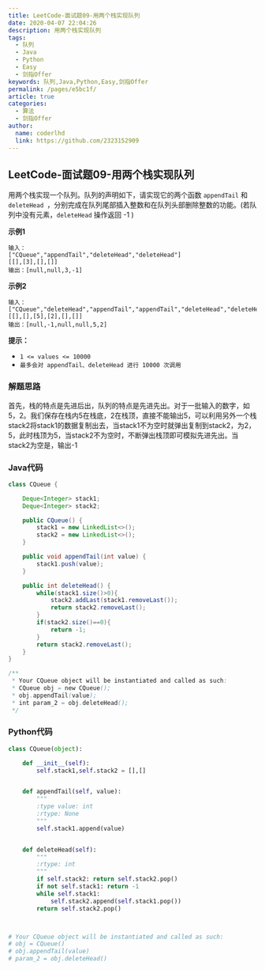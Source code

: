 ```yaml
---
title: LeetCode-面试题09-用两个栈实现队列
date: 2020-04-07 22:04:26
description: 用两个栈实现队列
tags: 
  - 队列
  - Java
  - Python
  - Easy
  - 剑指Offer
keywords: 队列,Java,Python,Easy,剑指Offer
permalink: /pages/e5bc1f/
article: true
categories: 
  - 算法
  - 剑指Offer
author: 
  name: coderlhd
  link: https://github.com/2323152909
---
```


## LeetCode-面试题09-用两个栈实现队列

用两个栈实现一个队列。队列的声明如下，请实现它的两个函数 `appendTail` 和 `deleteHead `，分别完成在队列尾部插入整数和在队列头部删除整数的功能。(若队列中没有元素，`deleteHead` 操作返回 -1 )

 <!--more-->

**示例1**

```
输入：
["CQueue","appendTail","deleteHead","deleteHead"]
[[],[3],[],[]]
输出：[null,null,3,-1]
```

**示例2**

```
输入：
["CQueue","deleteHead","appendTail","appendTail","deleteHead","deleteHead"]
[[],[],[5],[2],[],[]]
输出：[null,-1,null,null,5,2]
```

**提示：**

- `1 <= values <= 10000`
- `最多会对 appendTail、deleteHead 进行 10000 次调用`

### 解题思路

首先，栈的特点是先进后出，队列的特点是先进先出。对于一批输入的数字，如5，2。我们保存在栈内5在栈底，2在栈顶，直接不能输出5，可以利用另外一个栈stack2将stack1的数据复制出去，当stack1不为空时就弹出复制到stack2，为2，5，此时栈顶为5，当stack2不为空时，不断弹出栈顶即可模拟先进先出。当stack2为空是，输出-1

### Java代码

```java
class CQueue {

    Deque<Integer> stack1;
    Deque<Integer> stack2;

    public CQueue() {
        stack1 = new LinkedList<>();
        stack2 = new LinkedList<>();
    }

    public void appendTail(int value) {
        stack1.push(value);
    }

    public int deleteHead() {
        while(stack1.size()>0){
            stack2.addLast(stack1.removeLast());
            return stack2.removeLast();
        }
        if(stack2.size()==0){
            return -1;
        }
        return stack2.removeLast();
    }
}

/**
 * Your CQueue object will be instantiated and called as such:
 * CQueue obj = new CQueue();
 * obj.appendTail(value);
 * int param_2 = obj.deleteHead();
 */
```

### Python代码

```python
class CQueue(object):

    def __init__(self):
        self.stack1,self.stack2 = [],[]


    def appendTail(self, value):
        """
        :type value: int
        :rtype: None
        """
        self.stack1.append(value)


    def deleteHead(self):
        """
        :rtype: int
        """
        if self.stack2: return self.stack2.pop()
        if not self.stack1: return -1
        while self.stack1:
            self.stack2.append(self.stack1.pop())
        return self.stack2.pop()



# Your CQueue object will be instantiated and called as such:
# obj = CQueue()
# obj.appendTail(value)
# param_2 = obj.deleteHead()
```

